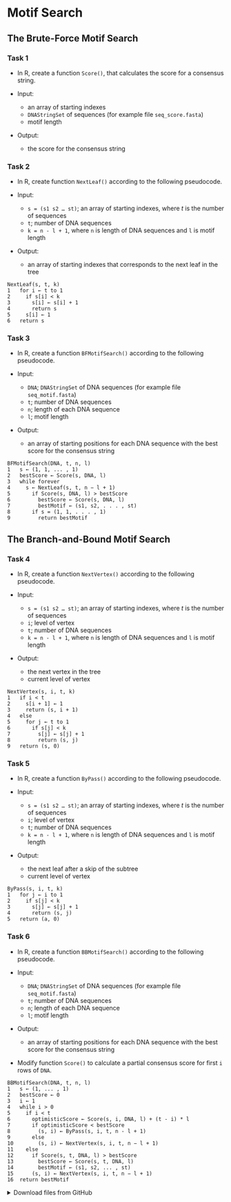 # Motif Search

## The Brute-Force Motif Search
### Task 1
* In R, create a function `Score()`, that calculates the score for a consensus string.

* Input:
    * an array of starting indexes
    * `DNAStringSet` of sequences (for example file `seq_score.fasta`)
    * motif length
   
* Output:
    * the score for the consensus string
 
### Task 2
* In R, create function `NextLeaf()` according to the following pseudocode.

* Input:
    * `s = (s1 s2 … st)`; an array of starting indexes, where *t* is the number of sequences
    * `t`; number of DNA sequences
    * `k = n - l + 1`, where `n` is length of DNA sequences and `l` is motif length

* Output:
    * an array of starting indexes that corresponds to the next leaf in the tree

```
NextLeaf(s, t, k)
1   for i ← t to 1
2     if s[i] < k
3       s[i] ← s[i] + 1
4       return s
5     s[i] ← 1
6   return s
```

### Task 3
* In R, create a function `BFMotifSearch()` according to the following pseudocode.

* Input:
    * `DNA`; `DNAStringSet` of DNA sequences (for example file `seq_motif.fasta`)
    * `t`; number of DNA sequences
    * `n`; length of each DNA sequence
    * `l`; motif length

* Output:
    * an array of starting positions for each DNA sequence with the best score for the consensus string

```
BFMotifSearch(DNA, t, n, l)
1   s ← (1, 1, ... , 1)
2   bestScore ← Score(s, DNA, l)
3   while forever
4     s ← NextLeaf(s, t, n − l + 1)
5       if Score(s, DNA, l) > bestScore
6         bestScore ← Score(s, DNA, l)
7         bestMotif ← (s1, s2, . . . , st)
8       if s = (1, 1, . . . , 1)
9         return bestMotif
```

## The Branch-and-Bound Motif Search
### Task 4
* In R, create a function `NextVertex()` according to the following pseudocode.

* Input:
    * `s = (s1 s2 … st)`; an array of starting indexes, where *t* is the number of sequences
    * `i`; level of vertex
    * `t`; number of DNA sequences
    * `k = n - l + 1`, where `n` is length of DNA sequences and `l` is motif length

* Output:
    * the next vertex in the tree
    * current level of vertex

```
NextVertex(s, i, t, k)
1   if i < t
2     s[i + 1] ← 1
3     return (s, i + 1)
4   else
5     for j ← t to 1
6       if s[j] < k
7         s[j] ← s[j] + 1
8         return (s, j)
9   return (s, 0)
```

### Task 5
* In R, create a function `ByPass()` according to the following pseudocode.

* Input:
    * `s = (s1 s2 … st)`; an array of starting indexes, where *t* is the number of sequences
    * `i`; level of vertex
    * `t`; number of DNA sequences
    * `k = n - l + 1`, where `n` is length of DNA sequences and `l` is motif length

* Output:
    * the next leaf after a skip of the subtree
    * current level of vertex

```
ByPass(s, i, t, k)
1   for j ← i to 1
2     if s[j] < k
3       s[j] ← s[j] + 1
4       return (s, j)
5   return (a, 0)
```

### Task 6
* In R, create a function `BBMotifSearch()` according to the following pseudocode.

* Input:
    * `DNA`; `DNAStringSet` of DNA sequences (for example file `seq_motif.fasta`)
    * `t`; number of DNA sequences
    * `n`; length of each DNA sequence
    * `l`; motif length

* Output:
    * an array of starting positions for each DNA sequence with the best score for the consensus string

* Modify function `Score()` to calculate a partial consensus score for first `i` rows of `DNA`.

```
BBMotifSearch(DNA, t, n, l)
1   s ← (1, ... , 1)
2   bestScore ← 0
3   i ← 1
4   while i > 0
5     if i < t
6       optimisticScore ← Score(s, i, DNA, l) + (t - i) * l
7       if optimisticScore < bestScore
8         (s, i) ← ByPass(s, i, t, n - l + 1)
9       else
10        (s, i) ← NextVertex(s, i, t, n − l + 1)
11    else
12      if Score(s, t, DNA, l) > bestScore
13        bestScore ← Score(s, t, DNA, l)
14        bestMotif ← (s1, s2, ... , st)
15      (s, i) ← NextVertex(s, i, t, n − l + 1)
16  return bestMotif
```


<details>
<summary>Download files from GitHub</summary>
<details>
<summary>Basic Git settings</summary>

>* Configure the Git editor
>    ```bash
>    git config --global core.editor notepad
>    ```
>* Configure your name and email address
>    ```bash
>    git config --global user.name "Zuzana Nova"
>    git config --global user.email z.nova@vut.cz
>    ```
>* Check current settings
>    ```bash
>    git config --global --list
>    ```
>
</details>

* Create a fork on your GitHub account. 
  On the GitHub page of this repository find a <kbd>Fork</kbd> button in the upper right corner.
  
* Clone forked repository from your GitHub page to your computer:
```bash
git clone <fork repository address>
```
* In a local repository, set new remote for a project repository:
```bash
git remote add upstream https://github.com/mpa-prg/exercise_07.git
```

#### Send files to GitHub
Create a new commit and send new changes to your remote repository.
* Add file to a new commit.
```bash
git add <file_name>
```
* Create a new commit, enter commit message, save the file and close it.
```bash
git commit
```
* Send a new commit to your GitHub repository.
```bash
git push origin main
```

</details>
